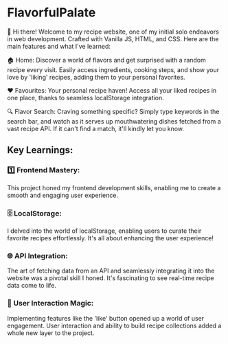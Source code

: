 # FlavorfulPalate

👋 Hi there! Welcome to my recipe website, one of my initial solo endeavors in web development. 
Crafted with Vanilla JS, HTML, and CSS. Here are the main features and what I've learned:

🏠 Home: Discover a world of flavors and get surprised with a random recipe every visit. 
Easily access ingredients, cooking steps, and show your love by 'liking' recipes, adding them to your personal favorites.

❤️ Favourites: Your personal recipe haven! Access all your liked recipes in one place, thanks to seamless localStorage integration.

🔍 Flavor Search: Craving something specific? Simply type keywords in the search bar, and watch as it serves up mouthwatering dishes 
fetched from a vast recipe API. If it can't find a match, it'll kindly let you know.

## Key Learnings:

### 1️⃣ Frontend Mastery:
This project honed my frontend development skills, enabling me to create a smooth and engaging user experience.

### 🗄️ LocalStorage: 
I delved into the world of localStorage, enabling users to curate their favorite recipes effortlessly. 
It's all about enhancing the user experience!

### 🌐 API Integration: 
The art of fetching data from an API and seamlessly integrating it into the website was a pivotal skill I honed. 
It's fascinating to see real-time recipe data come to life.

### 🙌 User Interaction Magic: 
Implementing features like the 'like' button opened up a world of user engagement. User interaction and ability to build 
recipe collections added a whole new layer to the project.

